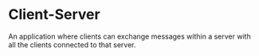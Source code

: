 # Client-Server
An application where clients can exchange messages within a server with all the clients connected to that server.
